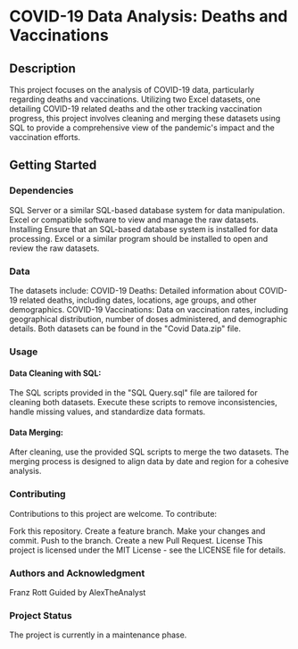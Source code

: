 # COVID-19 Data Analysis: Deaths and Vaccinations

## Description
This project focuses on the analysis of COVID-19 data, particularly regarding deaths and vaccinations. Utilizing two Excel datasets, one detailing COVID-19 related deaths and the other tracking vaccination progress, this project involves cleaning and merging these datasets using SQL to provide a comprehensive view of the pandemic's impact and the vaccination efforts.

## Getting Started

### Dependencies
SQL Server or a similar SQL-based database system for data manipulation.
Excel or compatible software to view and manage the raw datasets.
Installing
Ensure that an SQL-based database system is installed for data processing.
Excel or a similar program should be installed to open and review the raw datasets.

### Data
The datasets include:
COVID-19 Deaths: Detailed information about COVID-19 related deaths, including dates, locations, age groups, and other demographics.
COVID-19 Vaccinations: Data on vaccination rates, including geographical distribution, number of doses administered, and demographic details.
Both datasets can be found in the "Covid Data.zip" file.

### Usage
#### Data Cleaning with SQL:
The SQL scripts provided in the "SQL Query.sql" file are tailored for cleaning both datasets.
Execute these scripts to remove inconsistencies, handle missing values, and standardize data formats.

#### Data Merging:
After cleaning, use the provided SQL scripts to merge the two datasets.
The merging process is designed to align data by date and region for a cohesive analysis.

### Contributing
Contributions to this project are welcome. To contribute:

Fork this repository.
Create a feature branch.
Make your changes and commit.
Push to the branch.
Create a new Pull Request.
License
This project is licensed under the MIT License - see the LICENSE file for details.

### Authors and Acknowledgment
Franz Rott
Guided by AlexTheAnalyst

### Project Status
The project is currently in a maintenance phase.
